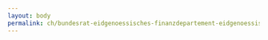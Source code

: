 ```yaml
---
layout: body
permalink: ch/bundesrat-eidgenoessisches-finanzdepartement-eidgenoessische-steuerverwaltung-direktion-dienst-fuer-informationsaustausch-in-steuersachen-sei-sei-team-rechtshilfe/
---
```


